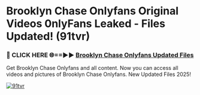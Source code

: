 # Brooklyn Chase Onlyfans Original Videos 0nlyFans Leaked - Files Updated! (91tvr)

<h3>🔴 CLICK HERE 🌐==►► <a href="https://tinyurl.com/4seja8ks" rel="nofollow">Brooklyn Chase Onlyfans Updated Files</a></h3>

Get Brooklyn Chase Onlyfans and all content. Now you can access all videos and pictures of Brooklyn Chase Onlyfans. New Updated Files 2025!

[![91tvr](https://i.imgur.com/EWjZXRe.gif)](https://tinyurl.com/4seja8ks)
